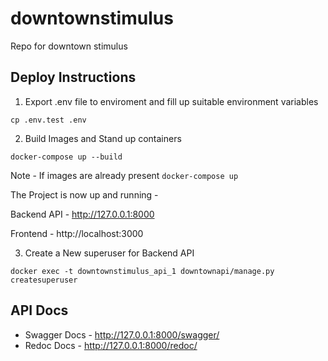 # downtownstimulus

Repo for downtown stimulus

## Deploy Instructions 

1. Export .env file to enviroment and fill up suitable environment variables

```
cp .env.test .env
```

2. Build Images and Stand up containers

```
docker-compose up --build
```

Note - If images are already present ```docker-compose up```

The Project is now up and running - 

Backend API - http://127.0.0.1:8000

Frontend - http://localhost:3000

3. Create a New superuser for Backend API

```docker exec -t downtownstimulus_api_1 downtownapi/manage.py createsuperuser```

## API Docs 

- Swagger Docs - http://127.0.0.1:8000/swagger/
- Redoc Docs - http://127.0.0.1:8000/redoc/
